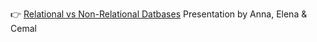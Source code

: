 👉 [Relational vs Non-Relational Datbases](https://hackmd.io/gtCG3udyTbKG9M21A51Ykg?both) Presentation by Anna, Elena & Cemal

